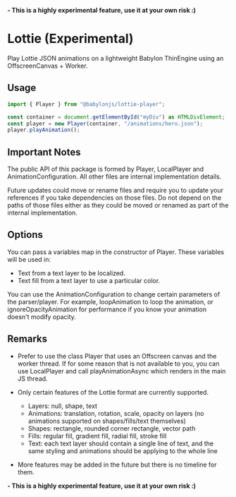 **- This is a highly experimental feature, use it at your own risk :)**

# Lottie (Experimental)

Play Lottie JSON animations on a lightweight Babylon ThinEngine using an OffscreenCanvas + Worker.

## Usage

```ts
import { Player } from "@babylonjs/lottie-player";

const container = document.getElementById("myDiv") as HTMLDivElement;
const player = new Player(container, "/animations/hero.json");
player.playAnimation();
```

## Important Notes

The public API of this package is formed by Player, LocalPlayer and AnimationConfiguration. All other files are internal implementation details.

Future updates could move or rename files and require you to update your references if you take dependencies on those files. Do not depend on the paths of those files either as they could be moved or renamed as part of the internal implementation.

## Options

You can pass a variables map in the constructor of Player. These variables will be used in:

- Text from a text layer to be localized.
- Text fill from a text layer to use a particular color.

You can use the AnimationConfiguration to change certain parameters of the parser/player. For example, loopAnimation to loop the animation, or ignoreOpacityAnimation for performance if you know your animation doesn't modify opacity.

## Remarks

- Prefer to use the class Player that uses an Offscreen canvas and the worker thread. If for some reason that is not available to you, you can use LocalPlayer and call playAnimationAsync which renders in the main JS thread.

- Only certain features of the Lottie format are currently supported.
    - Layers: null, shape, text
    - Animations: translation, rotation, scale, opacity on layers (no animations supported on shapes/fills/text themselves)
    - Shapes: rectangle, rounded corner rectangle, vector path
    - Fills: regular fill, gradient fill, radial fill, stroke fill
    - Text: each text layer should contain a single line of text, and the same styling and animations should be applying to the whole line
- More features may be added in the future but there is no timeline for them.

**- This is a highly experimental feature, use it at your own risk :)**
